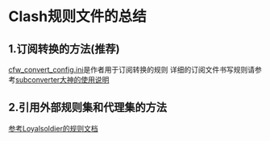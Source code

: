 # Clash规则文件的总结 

## 1.订阅转换的方法(推荐) 
[cfw_convert_config.ini](./cfw_convert_config.ini)是作者用于订阅转换的规则 
详细的订阅文件书写规则请参考[subconverter大神的使用说明](https://github.com/tindy2013/subconverter/blob/master/README-cn.md#%E9%85%8D%E7%BD%AE%E6%96%87%E4%BB%B6) 

## 2.引用外部规则集和代理集的方法 
[参考Loyalsoldier的规则文档](https://github.com/Loyalsoldier/clash-rules#%E7%AE%80%E4%BB%8B) 

